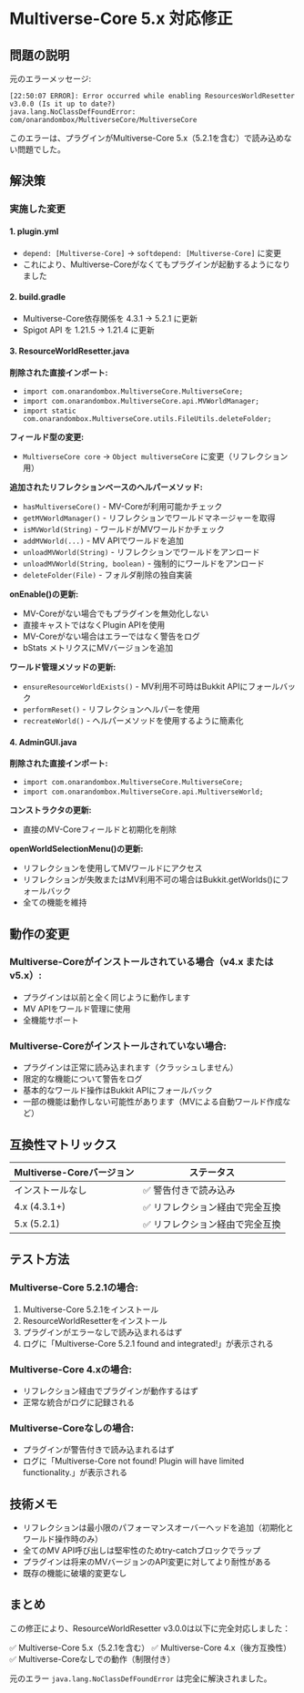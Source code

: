 # Multiverse-Core 5.x 対応修正

## 問題の説明
元のエラーメッセージ:
```
[22:50:07 ERROR]: Error occurred while enabling ResourcesWorldResetter v3.0.0 (Is it up to date?)
java.lang.NoClassDefFoundError: com/onarandombox/MultiverseCore/MultiverseCore
```

このエラーは、プラグインがMultiverse-Core 5.x（5.2.1を含む）で読み込めない問題でした。

## 解決策

### 実施した変更

#### 1. plugin.yml
- `depend: [Multiverse-Core]` → `softdepend: [Multiverse-Core]` に変更
- これにより、Multiverse-Coreがなくてもプラグインが起動するようになりました

#### 2. build.gradle  
- Multiverse-Core依存関係を 4.3.1 → 5.2.1 に更新
- Spigot API を 1.21.5 → 1.21.4 に更新

#### 3. ResourceWorldResetter.java
**削除された直接インポート:**
- `import com.onarandombox.MultiverseCore.MultiverseCore;`
- `import com.onarandombox.MultiverseCore.api.MVWorldManager;`
- `import static com.onarandombox.MultiverseCore.utils.FileUtils.deleteFolder;`

**フィールド型の変更:**
- `MultiverseCore core` → `Object multiverseCore` に変更（リフレクション用）

**追加されたリフレクションベースのヘルパーメソッド:**
- `hasMultiverseCore()` - MV-Coreが利用可能かチェック
- `getMVWorldManager()` - リフレクションでワールドマネージャーを取得
- `isMVWorld(String)` - ワールドがMVワールドかチェック
- `addMVWorld(...)` - MV APIでワールドを追加
- `unloadMVWorld(String)` - リフレクションでワールドをアンロード
- `unloadMVWorld(String, boolean)` - 強制的にワールドをアンロード
- `deleteFolder(File)` - フォルダ削除の独自実装

**onEnable()の更新:**
- MV-Coreがない場合でもプラグインを無効化しない
- 直接キャストではなくPlugin APIを使用
- MV-Coreがない場合はエラーではなく警告をログ
- bStats メトリクスにMVバージョンを追加

**ワールド管理メソッドの更新:**
- `ensureResourceWorldExists()` - MV利用不可時はBukkit APIにフォールバック
- `performReset()` - リフレクションヘルパーを使用
- `recreateWorld()` - ヘルパーメソッドを使用するように簡素化

#### 4. AdminGUI.java
**削除された直接インポート:**
- `import com.onarandombox.MultiverseCore.MultiverseCore;`
- `import com.onarandombox.MultiverseCore.api.MultiverseWorld;`

**コンストラクタの更新:**
- 直接のMV-Coreフィールドと初期化を削除

**openWorldSelectionMenu()の更新:**
- リフレクションを使用してMVワールドにアクセス
- リフレクションが失敗またはMV利用不可の場合はBukkit.getWorlds()にフォールバック
- 全ての機能を維持

## 動作の変更

### Multiverse-Coreがインストールされている場合（v4.x または v5.x）:
- プラグインは以前と全く同じように動作します
- MV APIをワールド管理に使用
- 全機能サポート

### Multiverse-Coreがインストールされていない場合:
- プラグインは正常に読み込まれます（クラッシュしません）
- 限定的な機能について警告をログ
- 基本的なワールド操作はBukkit APIにフォールバック
- 一部の機能は動作しない可能性があります（MVによる自動ワールド作成など）

## 互換性マトリックス
| Multiverse-Coreバージョン | ステータス |
|------------------------|--------|
| インストールなし          | ✅ 警告付きで読み込み |
| 4.x (4.3.1+)          | ✅ リフレクション経由で完全互換 |
| 5.x (5.2.1)           | ✅ リフレクション経由で完全互換 |

## テスト方法

### Multiverse-Core 5.2.1の場合:
1. Multiverse-Core 5.2.1をインストール
2. ResourceWorldResetterをインストール
3. プラグインがエラーなしで読み込まれるはず
4. ログに「Multiverse-Core 5.2.1 found and integrated!」が表示される

### Multiverse-Core 4.xの場合:
- リフレクション経由でプラグインが動作するはず
- 正常な統合がログに記録される

### Multiverse-Coreなしの場合:
- プラグインが警告付きで読み込まれるはず
- ログに「Multiverse-Core not found! Plugin will have limited functionality.」が表示される

## 技術メモ
- リフレクションは最小限のパフォーマンスオーバーヘッドを追加（初期化とワールド操作時のみ）
- 全てのMV API呼び出しは堅牢性のためtry-catchブロックでラップ
- プラグインは将来のMVバージョンのAPI変更に対してより耐性がある
- 既存の機能に破壊的変更なし

## まとめ
この修正により、ResourceWorldResetter v3.0.0は以下に完全対応しました：

✅ Multiverse-Core 5.x（5.2.1を含む）
✅ Multiverse-Core 4.x（後方互換性）
✅ Multiverse-Coreなしでの動作（制限付き）

元のエラー `java.lang.NoClassDefFoundError` は完全に解決されました。
